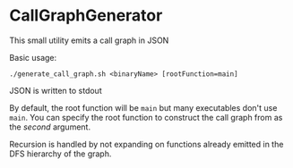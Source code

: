# CallGraphGenerator

This small utility emits a call graph in JSON

Basic usage:

    ./generate_call_graph.sh <binaryName> [rootFunction=main]

JSON is written to stdout

By default, the root function will be `main` but many executables don't use `main`. You can specify the root function to construct the call graph from as the *second* argument.

Recursion is handled by not expanding on functions already emitted in the DFS hierarchy of the graph.
